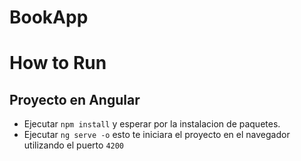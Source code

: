 # BookApp

# How to Run
## Proyecto en Angular
- Ejecutar `npm install`  y esperar por la instalacion de paquetes.
- Ejecutar `ng serve -o` esto te iniciara el proyecto en el navegador utilizando el puerto `4200`
